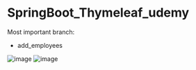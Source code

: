 # SpringBoot_Thymeleaf_udemy

Most important branch:
- add_employees

![image](https://user-images.githubusercontent.com/70564680/187687865-919a6efa-0015-4c67-b9ef-b08c137ee50b.png)
![image](https://user-images.githubusercontent.com/70564680/187687929-bbe46f51-0d59-40de-8bff-a48fcc0e94a1.png)

